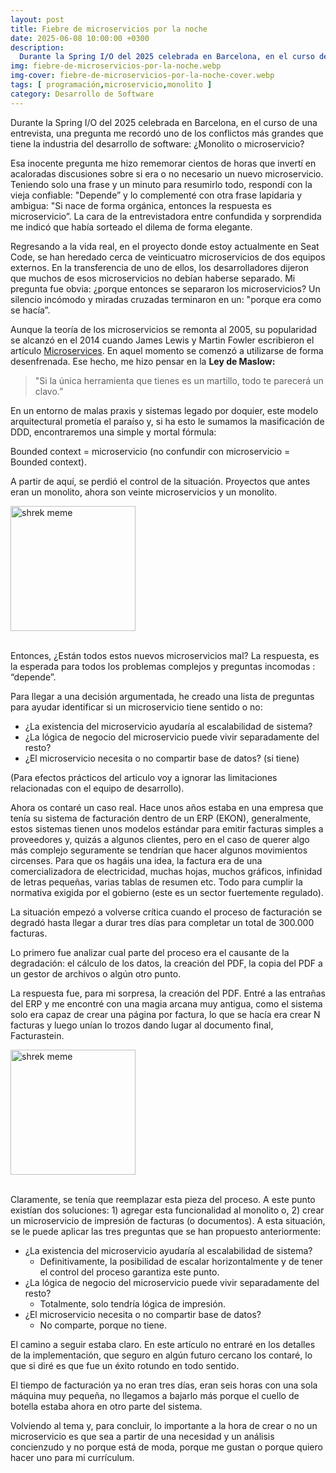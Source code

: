 ```yaml
---
layout: post
title: Fiebre de microservicios por la noche
date: 2025-06-08 10:00:00 +0300
description:
  Durante la Spring I/O del 2025 celebrada en Barcelona, en el curso de una entrevista, una preguntas me recordó uno de los conflictos más grandes que tiene la industria del desarrollo de software: ¿Monolito o microservicio?
img: fiebre-de-microservicios-por-la-noche.webp
img-cover: fiebre-de-microservicios-por-la-noche-cover.webp
tags: [ programación,microservicio,monolito ]
category: Desarrollo de Software
---
```


Durante la Spring I/O del 2025 celebrada en Barcelona, en el curso de una entrevista, una pregunta me recordó uno de
los conflictos más grandes que tiene la industria del desarrollo de software: ¿Monolito o microservicio?

Esa inocente pregunta me hizo rememorar cientos de horas que invertí en acaloradas discusiones sobre si era o no
necesario un nuevo microservicio. Teniendo solo una frase y un minuto para resumirlo todo, respondí con la vieja
confiable: "Depende” y lo complementé con otra frase lapidaria y ambigua: "Si nace de forma orgánica, entonces la
respuesta es microservicio”. La cara de la entrevistadora entre confundida y sorprendida me indicó que había sorteado el
dilema de forma elegante.

Regresando a la vida real, en el proyecto donde estoy actualmente en Seat Code, se han heredado cerca de veinticuatro
microservicios de dos equipos externos. En la transferencia de uno de ellos, los desarrolladores dijeron que muchos de
esos microservicios no debían haberse separado. Mi pregunta fue obvia: ¿porque entonces se separaron los microservicios?
Un silencio incómodo y miradas cruzadas terminaron en un: "porque era como se hacía”.

Aunque la teoría de los microservicios se remonta al 2005, su popularidad se alcanzó en el 2014 cuando James Lewis y
Martin Fowler escribieron el artículo [Microservices](https://martinfowler.com/articles/microservices.html). En aquel
momento se comenzó a utilizarse de forma desenfrenada. Ese hecho, me hizo pensar en la **Ley de Maslow:**

> "Si la única herramienta que tienes es un martillo, todo te parecerá un clavo.”

En un entorno de malas praxis y sistemas legado por doquier, este modelo arquitectural prometía el paraíso y, si ha esto
le sumamos la masificación de DDD, encontraremos una simple y mortal fórmula:

Bounded context = microservicio (no confundir con microservicio = Bounded context).

A partir de aquí, se perdió el control de la situación. Proyectos que antes eran un monolito, ahora son veinte
microservicios y un monolito.

<div class="center-text">
    <img height="200px" alt="shrek meme" src="{{site.baseurl}}/assets/images/blog/fiebre-de-microservicios-por-la-noche-1.webp" />
</div>
<br />

Entonces, ¿Están todos estos nuevos microservicios mal? La respuesta, es la esperada para todos los problemas complejos
y preguntas incomodas : “depende”.

Para llegar a una decisión argumentada, he creado una lista de preguntas para ayudar identificar si un microservicio
tiene sentido o no:

- ¿La existencia del microservicio ayudaría al escalabilidad de sistema?
- ¿La lógica de negocio del microservicio puede vivir separadamente del resto?
- ¿El microservicio necesita o no compartir base de datos? (si tiene)

(Para efectos prácticos del articulo voy a ignorar las limitaciones relacionadas con el equipo de desarrollo).

Ahora os contaré un caso real. Hace unos años estaba en una empresa que tenía su sistema de facturación dentro de un
ERP (EKON), generalmente, estos sistemas tienen unos modelos estándar para emitir facturas simples a proveedores y,
quizás a algunos clientes, pero en el caso de querer algo más complejo seguramente se tendrían que hacer algunos
movimientos circenses. Para que os hagáis una idea, la factura era de una comercializadora de electricidad, muchas
hojas, muchos gráficos, infinidad de letras pequeñas, varias tablas de resumen etc. Todo para cumplir la normativa
exigida por el gobierno (este es un sector fuertemente regulado).

La situación empezó a volverse crítica cuando el proceso de facturación se degradó hasta llegar a durar tres días para
completar un total de 300.000 facturas.

Lo primero fue analizar cual parte del proceso era el causante de la degradación: el cálculo de los datos, la creación
del PDF, la copia del PDF a un gestor de archivos o algún otro punto.

La respuesta fue, para mi sorpresa, la creación del PDF. Entré a las entrañas del ERP y me encontré con una magia arcana
muy antigua, como el sistema solo era capaz de crear una página por factura, lo que se hacía era crear N facturas y
luego unían lo trozos dando lugar al documento final, Facturastein.

<div class="center-text">
    <img height="200px" alt="shrek meme" src="{{site.baseurl}}/assets/images/blog/fiebre-de-microservicios-por-la-noche-2.webp" />
</div>
<br />

Claramente, se tenía que reemplazar esta pieza del proceso. A este punto existían dos soluciones: 1) agregar esta
funcionalidad al monolito o, 2) crear un microservicio de impresión de facturas (o documentos). A esta situación, se le
puede aplicar las tres preguntas que se han propuesto anteriormente:

- ¿La existencia del microservicio ayudaría al escalabilidad de sistema?
    - Definitivamente, la posibilidad de escalar horizontalmente y de tener el control del proceso garantiza este punto.
- ¿La lógica de negocio del microservicio puede vivir separadamente del resto?
    - Totalmente, solo tendría lógica de impresión.
- ¿El microservicio necesita o no compartir base de datos?
    - No comparte, porque no tiene.

El camino a seguir estaba claro. En este artículo no entraré en los detalles de la implementación, que seguro en algún
futuro cercano los contaré, lo que si diré es que fue un éxito rotundo en todo sentido.

El tiempo de facturación ya no eran tres días, eran seis horas con una sola máquina muy pequeña, no llegamos a bajarlo
más porque el cuello de botella estaba ahora en otro parte del sistema.

Volviendo al tema y, para concluir, lo importante a la hora de crear o no un microservicio es que sea a partir de una
necesidad y un análisis concienzudo y no porque está de moda, porque me gustan o porque quiero hacer uno para mi
currículum.
